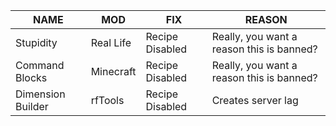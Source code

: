 |NAME| MOD| FIX| REASON|
|--------------------------|--------------------------|---------------------------------------|--------------------------|
|Stupidity	|Real Life |Recipe Disabled	|Really, you want a reason this is banned?|
|Command Blocks	|Minecraft|Recipe Disabled	|Really, you want a reason this is banned?|
|Dimension Builder	|rfTools|Recipe Disabled	|Creates server lag|
